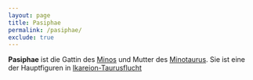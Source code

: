 ```yaml
---
layout: page
title: Pasiphae
permalink: /pasiphae/
exclude: true
---
```


**Pasiphae** ist die Gattin des [Minos](/minos/) und Mutter des [Minotaurus](/minotaurus/). Sie ist eine der Hauptfiguren in [Ikareion-Taurusflucht](/ikareion-taurusflucht/)
